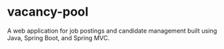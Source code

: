 # vacancy-pool
A web application for job postings and candidate management built using Java, Spring Boot, and Spring MVC.
